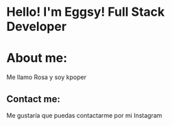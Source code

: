 # Hello! I'm Eggsy! Full Stack Developer
# About me: 
Me llamo Rosa y soy kpoper 
## Contact me:
Me gustaría que puedas contactarme por mi Instagram 